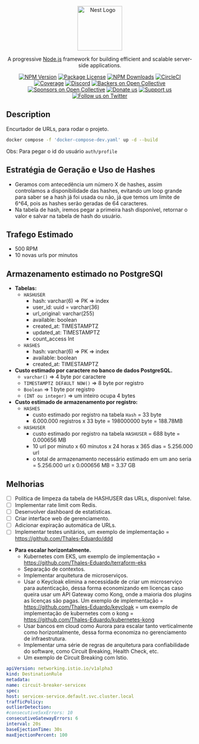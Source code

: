 <p align="center">
  <a href="http://nestjs.com/" target="blank"><img src="https://nestjs.com/img/logo-small.svg" width="120" alt="Nest Logo" /></a>
</p>

[circleci-image]: https://img.shields.io/circleci/build/github/nestjs/nest/master?token=abc123def456
[circleci-url]: https://circleci.com/gh/nestjs/nest

  <p align="center">A progressive <a href="http://nodejs.org" target="_blank">Node.js</a> framework for building efficient and scalable server-side applications.</p>
    <p align="center">
<a href="https://www.npmjs.com/~nestjscore" target="_blank"><img src="https://img.shields.io/npm/v/@nestjs/core.svg" alt="NPM Version" /></a>
<a href="https://www.npmjs.com/~nestjscore" target="_blank"><img src="https://img.shields.io/npm/l/@nestjs/core.svg" alt="Package License" /></a>
<a href="https://www.npmjs.com/~nestjscore" target="_blank"><img src="https://img.shields.io/npm/dm/@nestjs/common.svg" alt="NPM Downloads" /></a>
<a href="https://circleci.com/gh/nestjs/nest" target="_blank"><img src="https://img.shields.io/circleci/build/github/nestjs/nest/master" alt="CircleCI" /></a>
<a href="https://coveralls.io/github/nestjs/nest?branch=master" target="_blank"><img src="https://coveralls.io/repos/github/nestjs/nest/badge.svg?branch=master#9" alt="Coverage" /></a>
<a href="https://discord.gg/G7Qnnhy" target="_blank"><img src="https://img.shields.io/badge/discord-online-brightgreen.svg" alt="Discord"/></a>
<a href="https://opencollective.com/nest#backer" target="_blank"><img src="https://opencollective.com/nest/backers/badge.svg" alt="Backers on Open Collective" /></a>
<a href="https://opencollective.com/nest#sponsor" target="_blank"><img src="https://opencollective.com/nest/sponsors/badge.svg" alt="Sponsors on Open Collective" /></a>
  <a href="https://paypal.me/kamilmysliwiec" target="_blank"><img src="https://img.shields.io/badge/Donate-PayPal-ff3f59.svg" alt="Donate us"/></a>
    <a href="https://opencollective.com/nest#sponsor"  target="_blank"><img src="https://img.shields.io/badge/Support%20us-Open%20Collective-41B883.svg" alt="Support us"></a>
  <a href="https://twitter.com/nestframework" target="_blank"><img src="https://img.shields.io/twitter/follow/nestframework.svg?style=social&label=Follow" alt="Follow us on Twitter"></a>
</p>
  <!--[![Backers on Open Collective](https://opencollective.com/nest/backers/badge.svg)](https://opencollective.com/nest#backer)
  [![Sponsors on Open Collective](https://opencollective.com/nest/sponsors/badge.svg)](https://opencollective.com/nest#sponsor)-->

## Description

Encurtador de URLs, para rodar o projeto.

```bash
docker compose -f 'docker-compose-dev.yaml' up -d --build
```

Obs: Para pegar o id do usuário `auth/profile`

## Estratégia de Geração e Uso de Hashes

- Geramos com antecedência um número X de hashes, assim controlamos a disponibilidade das hashes, evitando um loop grande para saber se a hash já foi usada ou não, já que temos um limite de 6^64, pois as hashes serão geradas de 64 caracteres.
- Na tabela de hash, iremos pegar a primeira hash disponível, retornar o valor e salvar na tabela de hash do usuário.

## Trafego Estimado

- 500 RPM
- 10 novas urls por minutos

## Armazenamento estimado no PostgreSQl

- **Tabelas:**
  - `HASHUSER`
    - hash: varchar(6) => PK => index
    - user_id: uuid = varchar(36)
    - url_original: varchar(255)
    - available: boolean
    - created_at: TIMESTAMPTZ
    - updated_at: TIMESTAMPTZ
    - count_access Int
  - `HASHES`
    - hash: varchar(6) => PK => index
    - available: boolean
    - created_at: TIMESTAMPTZ
- **Custo estimado por caractere no banco de dados PostgreSQL.**
  - `varchar()` => 4 byte por caractere
  - `TIMESTAMPTZ DEFAULT NOW()` => 8 byte por registro
  - `Boolean` => 1 byte por registro
  - `(INT ou integer)` => um inteiro ocupa 4 bytes
- **Custo estimado de armazenamento por registro:**
  - `HASHES`
    - custo estimado por registro na tabela `Hash` = 33 byte
    - 6.000.000 registros x 33 byte = 198000000 byte = 188.78MB
  - `HASHUSER`
    - custo estimado por registro na tabela `HASHUSER` = 688 byte = 0.000656 MB
    - 10 url por minuto x 60 minutos x 24 horas x 365 dias = 5.256.000 url
    - o total de armazenamento necessário estimado em um ano seria = 5.256.000 url x 0.000656 MB = 3.37 GB

## Melhorias

- [ ] Política de limpeza da tabela de HASHUSER das URLs, disponível: false.
- [ ] Implementar rate limit com Redis.
- [ ] Desenvolver dashboard de estatísticas.
- [ ] Criar interface web de gerenciamento.
- [ ] Adicionar expiração automática de URLs.
- [ ] Implementar testes unitários, um exemplo de implementação = https://github.com/Thales-Eduardo/ddd

- **Para escalar horizontalmente.**
  - Kubernetes com EKS, um exemplo de implementação = https://github.com/Thales-Eduardo/terraform-eks
  - Separação de contextos.
  - Implementar arquitetura de microserviços.
  - Usar o Keycloak elimina a necessidade de criar um microserviço para autenticação, dessa forma economizando em licenças caso queira usar um API Gateway como Kong, onde a maioria dos plugins as licenças são pagas. Um exemplo de implementação = https://github.com/Thales-Eduardo/keycloak = um exemplo de implementação de kubernetes com o kong = https://github.com/Thales-Eduardo/kubernetes-kong
  - Usar bancos em cloud como Aurora para escalar tanto verticalmente como horizontalmente, dessa forma economiza no gerenciamento de infraestrutura.
  - Implementar uma série de regras de arquitetura para confiabilidade do software, como Circuit Breaking, Health Check, etc.
  - Um exemplo de Circuit Breaking com Istio.

```yml
apiVersion: networking.istio.io/v1alpha3
kind: DestinationRule
metadata:
name: circuit-breaker-servicex
spec:
host: servicex-service.default.svc.cluster.local
trafficPolicy:
outlierDetection:
#consecutive5xxErrors: 10
consecutiveGatewayErrors: 6
interval: 20s
baseEjectionTime: 30s
maxEjectionPercent: 100
```
